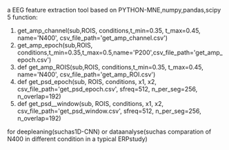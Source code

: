 a EEG feature extraction tool based on PYTHON-MNE,numpy,pandas,scipy
5 function:
1. get_amp_channel(sub,ROIS, conditions,t_min=0.35, t_max=0.45, name='N400', csv_file_path='get_amp_channel.csv')
2. get_amp_epoch(sub,ROIS, conditions,t_min=0.35,t_max=0.5,name='P200',csv_file_path='get_amp_epoch.csv')
3. def get_amp_ROIS(sub,ROIS, conditions,t_min=0.35, t_max=0.45, name='N400', csv_file_path='get_amp_ROI.csv')
4. def get_psd_epoch(sub, ROIS, conditions, x1, x2, csv_file_path='get_psd_epoch.csv', sfreq=512, n_per_seg=256, n_overlap=192)
5. def get_psd__window(sub, ROIS, conditions, x1, x2, csv_file_path='get_psd_window.csv', sfreq=512, n_per_seg=256, n_overlap=192)

for deepleaning(suchas1D-CNN) or dataanalyse(suchas comparation of N400 in different condition in a typical ERPstudy)
